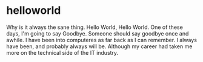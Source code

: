 # helloworld
Why is it always the sane thing. Hello World, Hello World. One of these days, I'm going to say Goodbye. Someone should say goodbye once and awhile.
I have been into computeres as far back as I can remember. I always have been, and probably always will be. Although my career had taken me more on the technical side of the IT industry.
